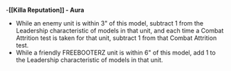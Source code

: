 -**[[Killa Reputation]] - Aura**
- While an enemy unit is within 3" of this model, subtract 1 from the Leadership characteristic of models in that unit, and each time a Combat Attrition test is taken for that unit, subtract 1 from that Combat Attrition test.
- While a friendly FREEBOOTERZ unit is within 6" of this model, add 1 to the Leadership characteristic of models in that unit.